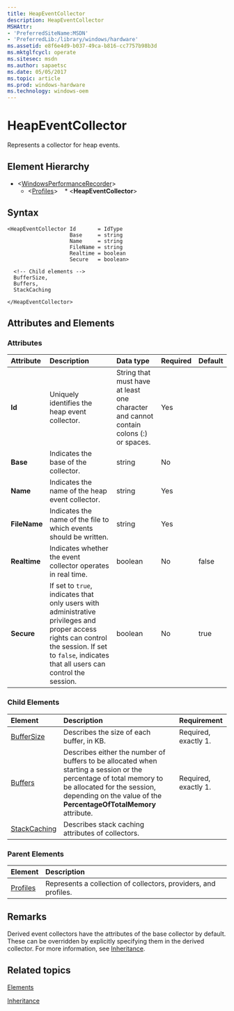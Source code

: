 ```yaml
---
title: HeapEventCollector
description: HeapEventCollector
MSHAttr:
- 'PreferredSiteName:MSDN'
- 'PreferredLib:/library/windows/hardware'
ms.assetid: e8f6e4d9-b037-49ca-b816-cc7757b98b3d
ms.mktglfcycl: operate
ms.sitesec: msdn
ms.author: sapaetsc
ms.date: 05/05/2017
ms.topic: article
ms.prod: windows-hardware
ms.technology: windows-oem
---
```



# HeapEventCollector

Represents a collector for heap events.


## Element Hierarchy

* \<[WindowsPerformanceRecorder](windowsperformancerecorder.md)\>
  * \<[Profiles](profiles.md)\>
    * \<**HeapEventCollector**\>


## Syntax

```
<HeapEventCollector Id       = IdType
                    Base     = string
                    Name     = string
                    FileName = string
                    Realtime = boolean
                    Secure   = boolean>

  <!-- Child elements -->
  BufferSize,
  Buffers,
  StackCaching

</HeapEventCollector>
```


## Attributes and Elements


### Attributes

| Attribute    | Description                                                                                                                                                                                       | Data type                                                                             | Required | Default |
| :----------- | :------------------------------------------------------------------------------------------------------------------------------------------------------------------------------------------------ | :------------------------------------------------------------------------------------ | :------- | :------ |
| **Id**       | Uniquely identifies the heap event collector.                                                                                                                                                     | String that must have at least one character and cannot contain colons (:) or spaces. | Yes      |         |
| **Base**     | Indicates the base of the collector.                                                                                                                                                              | string                                                                                | No       |         |
| **Name**     | Indicates the name of the heap event collector.                                                                                                                                                   | string                                                                                | Yes      |         |
| **FileName** | Indicates the name of the file to which events should be written.                                                                                                                                 | string                                                                                | Yes      |         |
| **Realtime** | Indicates whether the event collector operates in real time.                                                                                                                                      | boolean                                                                               | No       | false   |
| **Secure**   | If set to `true`, indicates that only users with administrative privileges and proper access rights can control the session. If set to `false`, indicates that all users can control the session. | boolean                                                                               | No       | true    |


### Child Elements

| Element                         | Description                                                                                                                                                                                                            | Requirement          |
| :------------------------------ | :--------------------------------------------------------------------------------------------------------------------------------------------------------------------------------------------------------------------- | :------------------- |
| [BufferSize](buffersize.md)     | Describes the size of each buffer, in KB.                                                                                                                                                                              | Required, exactly 1. |
| [Buffers](buffers.md)           | Describes either the number of buffers to be allocated when starting a session or the percentage of total memory to be allocated for the session, depending on the value of the **PercentageOfTotalMemory** attribute. | Required, exactly 1. |
| [StackCaching](stackcaching.md) | Describes stack caching attributes of collectors.                                                                                                                                                                      |                      |


### Parent Elements

| Element                 | Description                                                     |
| :---------------------- | :-------------------------------------------------------------- |
| [Profiles](profiles.md) | Represents a collection of collectors, providers, and profiles. |


## Remarks

Derived event collectors have the attributes of the base collector by default. These can be overridden by explicitly specifying them in the derived collector. For more information, see [Inheritance](inheritance.md).


## Related topics

[Elements](elements.md)

[Inheritance](inheritance.md)

